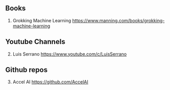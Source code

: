 
## Books
1. Grokking Machine Learning
https://www.manning.com/books/grokking-machine-learning


## Youtube Channels
2. Luis Serrano
https://www.youtube.com/c/LuisSerrano

## Github repos
3. Accel AI 
https://github.com/AccelAI
